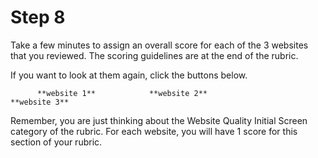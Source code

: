 # Step 8

Take a few minutes to assign an overall score for each of the 3 websites that you reviewed. The scoring guidelines are at the end of the rubric. 

If you want to look at them again, click the buttons below.

          **website 1**            **website 2**                  **website 3**
<!--needs link(s)!-->

Remember, you are just thinking about the Website Quality Initial Screen category of the rubric. For each website, you will have 1 score for this section of your rubric.